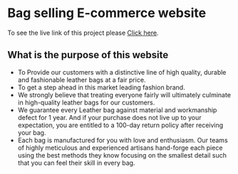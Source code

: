 # Bag selling E-commerce website

To see the live link of this project please [Click here](https://baggies-website-project.web.app/).

## What is the purpose of this website
 * To Provide our customers with a distinctive line of high quality, durable and fashionable leather bags at a fair price.
 * To get a step ahead in this market leading fashion brand.
 * We strongly believe that treating everyone fairly will ultimately culminate in high-quality leather bags for our customers.
 * We guarantee every Leather bag against material and workmanship defect for 1 year. And if your purchase does not live up to your expectation, you are entitled to a 100-day return policy after receiving your bag.
 * Each bag is manufactured for you with love and enthusiasm. Our teams of highly meticulous and experienced artisans hand-forge each piece using the best methods they know focusing on the smallest detail such that you can feel their skill in every bag.
 
